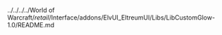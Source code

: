 ../../../../World of Warcraft/_retail_/Interface/addons/ElvUI_EltreumUI/Libs/LibCustomGlow-1.0/README.md